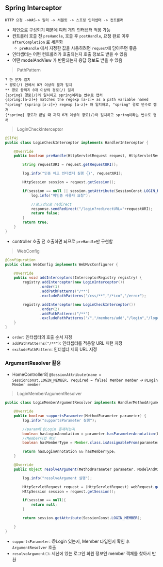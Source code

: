 
## Spring Interceptor

```
HTTP 요청 ->WAS-> 필터 -> 서블릿 -> 스프링 인터셉터 -> 컨트롤러
```
- 체인으로 구성되기 때문에 여러 개의 인터셉터 적용 가능
- 컨트롤러 호출 전 `preHandle`, 호출 후 `postHandle`, 요청 완료 이후 `afterCompletion` 로 세분화
  - `preHandle` 에서 지정한 값을 사용하려면 `request`에 담아두면 좋음
- 인터셉터는 어떤 컨트롤러가 호출되는지 호출 정보도 받을 수 있음
- 어떤 modelAndView 가 반환되는지 응답 정보도 받을 수 있음

> PathPattern

```
? 한 문자 일치
* 경로(/) 안에서 0개 이상의 문자 일치
** 경로 끝까지 0개 이상의 경로(/) 일치
{spring} 경로(/)와 일치하고 spring이라는 변수로 캡처
{spring:[a-z]+} matches the regexp [a-z]+ as a path variable named "spring" {spring:[a-z]+} regexp [a-z]+ 와 일치하고, "spring" 경로 변수로 캡처
{*spring} 경로가 끝날 때 까지 0개 이상의 경로(/)와 일치하고 spring이라는 변수로 캡처
```

> LoginCheckInterceptor

```java
@Slf4j
public class LoginCheckInterceptor implements HandlerInterceptor {

    @Override
    public boolean preHandle(HttpServletRequest request, HttpServletResponse response, Object handler) throws Exception {

        String requestURI = request.getRequestURI();

        log.info("인증 체크 인터셉터 실행 {}", requestURI);

        HttpSession session = request.getSession();

        if(session == null || session.getAttribute(SessionConst.LOGIN_MEMBER)==null){
            log.info("미인증 사용자 요청");

            //로그인으로 redirect
            response.sendRedirect("/login?redirectURL="+requestURI);
            return false;
        }
        return true;
    }
}
```
- controller 호출 전 호출하면 되므로 `preHandle`만 구현함

> WebConfig

```java
@Configuration
public class WebConfig implements WebMvcConfigurer {

    @Override
    public void addInterceptors(InterceptorRegistry registry) {
        registry.addInterceptor(new LoginInterceptor())
                .order(1)
                .addPathPatterns("/**")
                .excludePathPatterns("/css/**","/*ico","/error");

        registry.addInterceptor(new LoginCheckInterceptor())
                .order(2)
                .addPathPatterns("/**")
                .excludePathPatterns("/","/members/add","/login","/logout","/css/**","/*.ico","/error");
    }
}
```
- `order`: 인터셉터의 호출 순서 지정
- `addPathPatterns("/**")`: 인터셉터를 적용할 URL 패턴 지정
- `excludePathPattern`: 인터셉터 제외 URL 지정

### ArgumentResolver 활용

- HomeController의 `@SessionAttribute(name = SessionConst.LOGIN_MEMBER, required = false) Member member` -> `@Login Member member`

> LoginMemberArgumentResolver  

```java
public class LoginMemberArgumentResolver implements HandlerMethodArgumentResolver {

    @Override
    public boolean supportsParameter(MethodParameter parameter) {
        log.info("supportsParameter 실행");

        //param에 @Login 존재하는지
        boolean hasLoginAnnotation = parameter.hasParameterAnnotation(Login.class);
        //Member타입 확인
        boolean hasMemberType = Member.class.isAssignableFrom(parameter.getParameterType());

        return hasLoginAnnotation && hasMemberType;
    }

    @Override
    public Object resolveArgument(MethodParameter parameter, ModelAndViewContainer mavContainer, NativeWebRequest webRequest, WebDataBinderFactory binderFactory) throws Exception {

        log.info("resolveArgument 실행");

        HttpServletRequest request = (HttpServletRequest) webRequest.getNativeRequest();
        HttpSession session = request.getSession();

        if(session == null){
            return null;
        }

        return session.getAttribute(SessionConst.LOGIN_MEMBER);

    }
}
```
- `supportsParameter`: @Login 있는지, Member 타입인지 확인 후  `ArgumentResolver` 호출
- `resolveArgument()`: 세션에 있는 로그인 회원 정보인 member 객체를 찾아서 반환
